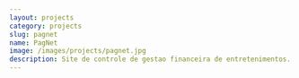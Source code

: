 ```yaml
---
layout: projects
category: projects
slug: pagnet
name: PagNet
image: /images/projects/pagnet.jpg
description: Site de controle de gestao financeira de entretenimentos.
---
```


